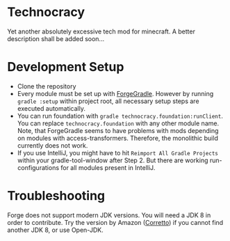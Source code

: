 # Technocracy
Yet another absolutely excessive tech mod for minecraft.
A better description shall be added soon...

# Development Setup
- Clone the repository
- Every module must be set up with [ForgeGradle](https://github.com/MinecraftForge/ForgeGradle).
However by running `gradle :setup` within project root, all necessary setup steps are executed automatically.
- You can run foundation with `gradle technocracy.foundation:runClient`.
You can replace `technocracy.foundation` with any other module name.
Note, that ForgeGradle seems to have problems with mods depending on modules with access-transformers.
Therefore, the monolithic build currently does not work.
- If you use IntelliJ, you might have to hit `Reimport All Gradle Projects` within your gradle-tool-window after Step 2.
But there are working run-configurations for all modules present in IntelliJ.

# Troubleshooting
Forge does not support modern JDK versions.
You will need a JDK 8 in order to contribute. 
Try the version by Amazon ([Corretto](https://docs.aws.amazon.com/corretto/latest/corretto-8-ug/downloads-list.html)) 
if you cannot find another JDK 8, or use Open-JDK.
